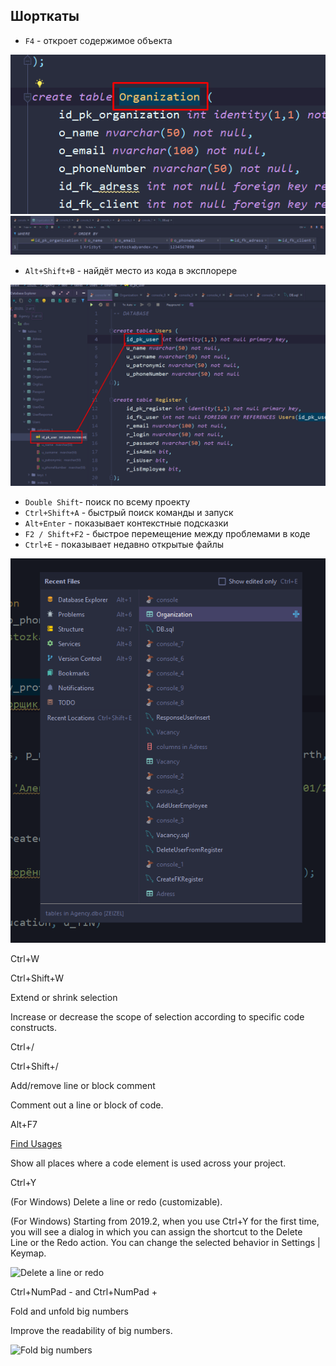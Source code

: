 ## Шорткаты

- `F4` - откроет содержимое объекта

![](_png/Pasted%20image%2020230104213237.png)
![](_png/Pasted%20image%2020230104213233.png)

- `Alt+Shift+B` - найдёт место из кода в эксплорере

![](_png/Pasted%20image%2020230104213621.png)

- `Double Shift`- поиск по всему проекту
- `Ctrl+Shift+A` - быстрый поиск команды и запуск
- `Alt+Enter` - показывает контекстные подсказки
- `F2 / Shift+F2` - быстрое перемещение между проблемами в коде
- `Ctrl+E` - показывает недавно открытые файлы

![](_png/Pasted%20image%2020230104214001.png)

Ctrl+W

Ctrl+Shift+W

Extend or shrink selection

Increase or decrease the scope of selection according to specific code constructs.

Ctrl+/

Ctrl+Shift+/

Add/remove line or block comment

Comment out a line or block of code.

Alt+F7

[Find Usages](https://www.jetbrains.com/help/datagrip/find-highlight-usages.html#find-usages)

Show all places where a code element is used across your project.

Ctrl+Y

(For Windows) Delete a line or redo (customizable).

(For Windows) Starting from 2019.2, when you use Ctrl+Y for the first time, you will see a dialog in which you can assign the shortcut to the Delete Line or the Redo action. You can change the selected behavior in Settings | Keymap.

![Delete a line or redo](https://resources.jetbrains.com/help/img/idea/2022.3/db_redo_delete_line_choice.png "Delete a line or redo")

Ctrl+NumPad - and Ctrl+NumPad +

Fold and unfold big numbers

Improve the readability of big numbers.

![Fold big numbers](https://resources.jetbrains.com/help/img/idea/2022.3/db_fold_big_numbers.png "Fold big numbers")